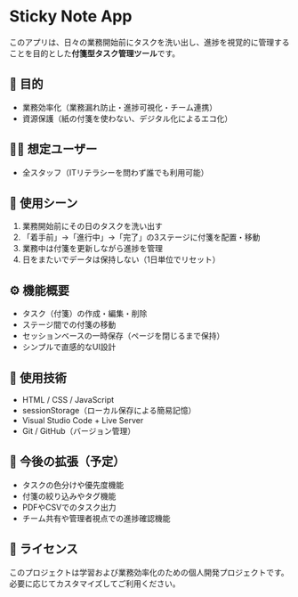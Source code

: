 # Sticky Note App

このアプリは、日々の業務開始前にタスクを洗い出し、進捗を視覚的に管理することを目的とした**付箋型タスク管理ツール**です。

## 🎯 目的

- 業務効率化（業務漏れ防止・進捗可視化・チーム連携）
- 資源保護（紙の付箋を使わない、デジタル化によるエコ化）

## 🧑‍💻 想定ユーザー

- 全スタッフ（ITリテラシーを問わず誰でも利用可能）

## 🔄 使用シーン

1. 業務開始前にその日のタスクを洗い出す
2. 「着手前」→「進行中」→「完了」の3ステージに付箋を配置・移動
3. 業務中は付箋を更新しながら進捗を管理
4. 日をまたいでデータは保持しない（1日単位でリセット）

## ⚙️ 機能概要

- タスク（付箋）の作成・編集・削除
- ステージ間での付箋の移動
- セッションベースの一時保存（ページを閉じるまで保持）
- シンプルで直感的なUI設計

## 📁 使用技術

- HTML / CSS / JavaScript
- sessionStorage（ローカル保存による簡易記憶）
- Visual Studio Code + Live Server
- Git / GitHub（バージョン管理）

## 🚧 今後の拡張（予定）

- タスクの色分けや優先度機能
- 付箋の絞り込みやタグ機能
- PDFやCSVでのタスク出力
- チーム共有や管理者視点での進捗確認機能

## 📄 ライセンス

このプロジェクトは学習および業務効率化のための個人開発プロジェクトです。  
必要に応じてカスタマイズしてご利用ください。
